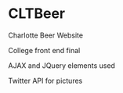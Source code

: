 # CLTBeer

Charlotte Beer Website

College front end final

AJAX and JQuery elements used

Twitter API for pictures
